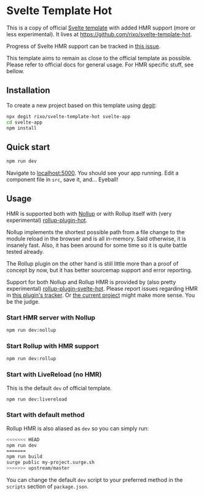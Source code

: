# Svelte Template Hot

This is a copy of official [Svelte template](https://github.com/sveltejs/template) with added HMR support (more or less experimental). It lives at https://github.com/rixo/svelte-template-hot.

Progress of Svelte HMR support can be tracked in [this issue](https://github.com/sveltejs/svelte/issues/3632).

This template aims to remain as close to the official template as possible. Please refer to official docs for general usage. For HMR specific stuff, see bellow.

## Installation

To create a new project based on this template using [degit](https://github.com/Rich-Harris/degit):

```bash
npx degit rixo/svelte-template-hot svelte-app
cd svelte-app
npm install
```

## Quick start

```bash
npm run dev
```

Navigate to [localhost:5000](http://localhost:5000). You should see your app running. Edit a component file in `src`, save it, and... Eyeball!

## Usage

HMR is supported both with [Nollup](https://github.com/PepsRyuu/nollup) or with Rollup itself with (very experimental) [rollup-plugin-hot](https://github.com/rixo/rollup-plugin-hot).

Nollup implements the shortest possible path from a file change to the module reload in the browser and is all in-memory. Said otherwise, it is insanely fast. Also, it has been around for some time so it is quite battle tested already.

The Rollup plugin on the other hand is still little more than a proof of concept by now, but it has better sourcemap support and error reporting.

Support for both Nollup and Rollup HMR is provided by (also pretty experimental) [rollup-plugin-svelte-hot](https://github.com/rixo/rollup-plugin-svelte-hot). Please report issues regarding HMR in [this plugin's tracker](https://github.com/rixo/rollup-plugin-svelte-hot/issues). Or [the current project](https://github.com/rixo/svelte-template-hot/issues) might make more sense. You be the judge.

### Start HMR server with Nollup

```bash
npm run dev:nollup
```

### Start Rollup with HMR support

```bash
npm run dev:rollup
```

### Start with LiveReload (no HMR)

This is the default `dev` of official template.

```bash
npm run dev:livereload
```

### Start with default method

Rollup HMR is also aliased as `dev` so you can simply run:

```bash
<<<<<<< HEAD
npm run dev
=======
npm run build
surge public my-project.surge.sh
>>>>>>> upstream/master
```

You can change the default `dev` script to your preferred method in the `scripts` section of `package.json`.
